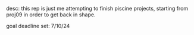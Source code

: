 desc:
this rep is just me attempting to finish piscine projects, starting from proj09 in order to get back in shape.

goal deadline set:
7/10/24
